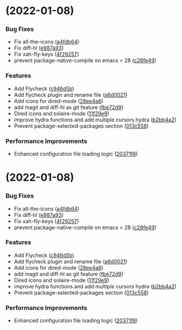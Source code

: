 #  (2022-01-08)


### Bug Fixes

* Fix all-the-icons ([a4fdb64](https://github.com/FlyfishO25/.emacs.d/commit/a4fdb648938b2411729297b4e41cdfe8385a629f))
* Fix diff-hl ([e987a93](https://github.com/FlyfishO25/.emacs.d/commit/e987a93d1a956348e5a9f193912b6eb724c13070))
* Fix xah-fly-keys ([4f29257](https://github.com/FlyfishO25/.emacs.d/commit/4f292575b3d29a5dedb736c541dc67f76d244f94))
* prevent package-native-compile on emacs < 28 ([c28fe49](https://github.com/FlyfishO25/.emacs.d/commit/c28fe4964933dc1de26513d3de1ac8c9f233ed0b))


### Features

* Add Flycheck ([c946d5b](https://github.com/FlyfishO25/.emacs.d/commit/c946d5b395cc514c6001ca88bc49f96b1d02cfce))
* Add flycheck plugin and rename file ([a6d0021](https://github.com/FlyfishO25/.emacs.d/commit/a6d0021bde798d72b4cbd15a94d532bffd77c710))
* Add icons for dired-mode ([28ee4a6](https://github.com/FlyfishO25/.emacs.d/commit/28ee4a6a5ee161bc5d184745ae1822e042221c1e))
* add magit and diff-hl as git feature ([fbe72d9](https://github.com/FlyfishO25/.emacs.d/commit/fbe72d9b7605d49b99776cb4b725a522f3e0953d))
* Dired icons and solaire-mode ([11f29e9](https://github.com/FlyfishO25/.emacs.d/commit/11f29e947803e1630e0eac778167ba4590637abc))
* improve hydra functions and add multiple cursors hydra ([b2bb4a2](https://github.com/FlyfishO25/.emacs.d/commit/b2bb4a2ea3fa4e6006d0adf27ed54123e531dbb4))
* Prevent package-selected-packages section ([013c558](https://github.com/FlyfishO25/.emacs.d/commit/013c558884a78e3e3fee2beb07284dbfc0011e24))


### Performance Improvements

* Enhanced configuration file loading logic ([20371f8](https://github.com/FlyfishO25/.emacs.d/commit/20371f837ea7a877abd2ab1d837043457f002329))



#  (2022-01-08)


### Bug Fixes

* Fix all-the-icons ([a4fdb64](https://github.com/FlyfishO25/.emacs.d/commit/a4fdb648938b2411729297b4e41cdfe8385a629f))
* Fix diff-hl ([e987a93](https://github.com/FlyfishO25/.emacs.d/commit/e987a93d1a956348e5a9f193912b6eb724c13070))
* Fix xah-fly-keys ([4f29257](https://github.com/FlyfishO25/.emacs.d/commit/4f292575b3d29a5dedb736c541dc67f76d244f94))
* prevent package-native-compile on emacs < 28 ([c28fe49](https://github.com/FlyfishO25/.emacs.d/commit/c28fe4964933dc1de26513d3de1ac8c9f233ed0b))


### Features

* Add Flycheck ([c946d5b](https://github.com/FlyfishO25/.emacs.d/commit/c946d5b395cc514c6001ca88bc49f96b1d02cfce))
* Add flycheck plugin and rename file ([a6d0021](https://github.com/FlyfishO25/.emacs.d/commit/a6d0021bde798d72b4cbd15a94d532bffd77c710))
* Add icons for dired-mode ([28ee4a6](https://github.com/FlyfishO25/.emacs.d/commit/28ee4a6a5ee161bc5d184745ae1822e042221c1e))
* add magit and diff-hl as git feature ([fbe72d9](https://github.com/FlyfishO25/.emacs.d/commit/fbe72d9b7605d49b99776cb4b725a522f3e0953d))
* Dired icons and solaire-mode ([11f29e9](https://github.com/FlyfishO25/.emacs.d/commit/11f29e947803e1630e0eac778167ba4590637abc))
* improve hydra functions and add multiple cursors hydra ([b2bb4a2](https://github.com/FlyfishO25/.emacs.d/commit/b2bb4a2ea3fa4e6006d0adf27ed54123e531dbb4))
* Prevent package-selected-packages section ([013c558](https://github.com/FlyfishO25/.emacs.d/commit/013c558884a78e3e3fee2beb07284dbfc0011e24))


### Performance Improvements

* Enhanced configuration file loading logic ([20371f8](https://github.com/FlyfishO25/.emacs.d/commit/20371f837ea7a877abd2ab1d837043457f002329))
